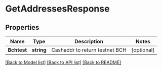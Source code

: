 # GetAddressesResponse

## Properties

Name | Type | Description | Notes
------------ | ------------- | ------------- | -------------
**Bchtest** | **string** | Cashaddr to return testnet BCH | [optional] 

[[Back to Model list]](../README.md#documentation-for-models) [[Back to API list]](../README.md#documentation-for-api-endpoints) [[Back to README]](../README.md)


